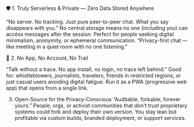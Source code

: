 🛡️ 1. Truly Serverless & Private — Zero Data Stored Anywhere

“No server. No tracking. Just pure peer-to-peer chat. What you say disappears with you.”
No central storage means no one (including you) can access messages after the session.
Perfect for people seeking digital minimalism, anonymity, or ephemeral communication.
“Privacy-first chat — like meeting in a quiet room with no one listening.”

👻 2. No App, No Account, No Trail

“Talk without a trace. No app install, no login, no trace left behind.”
Good for: whistleblowers, journalists, travelers, friends in restricted regions, or just casual users avoiding digital fatigue.
Run it as a PWA (progressive web app) that opens from a single link.

3. Open-Source for the Privacy-Conscious
“Auditable, forkable, forever yours.”
People, orgs, or activist communities that don’t trust proprietary systems could fork and deploy their own version.
You stay lean but profitable via custom builds, branded deployment, or support services.
